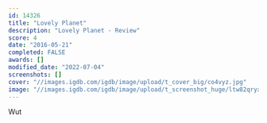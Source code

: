 ```yaml
---
id: 14326
title: "Lovely Planet"
description: "Lovely Planet - Review"
score: 4
date: "2016-05-21"
completed: FALSE
awards: []
modified_date: "2022-07-04"
screenshots: []
cover: "//images.igdb.com/igdb/image/upload/t_cover_big/co4vyz.jpg"
image: "//images.igdb.com/igdb/image/upload/t_screenshot_huge/ltw82qryxihe3umwmlxj.jpg"
---
```

Wut
